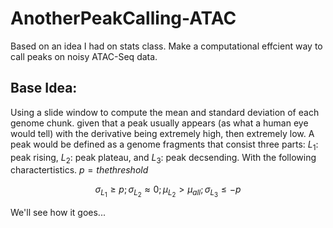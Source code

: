 # AnotherPeakCalling-ATAC
Based on an idea I had on stats class. Make a computational effcient way to call peaks on noisy ATAC-Seq data. 

## Base Idea: 
Using a slide window to compute the mean and standard deviation of each genome chunk. given that a peak usually appears (as what a human eye would tell) with the derivative being extremely high, then extremely low. A peak would be defined as a genome fragments that consist three parts: $L_1$: peak rising, $L_2$: peak plateau, and $L_3$: peak decsending. With the following charactertistics. $p = the threshold$
```math
\sigma_{L_1} \geq p; 
\sigma_{L_2} \approx 0; 
\mu_{L_2} > \mu_{all}; 
\sigma_{L_3} \leq -p
```

We'll see how it goes...

